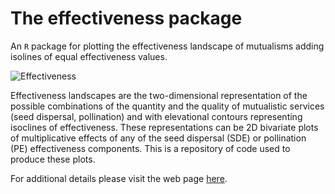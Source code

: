 # The effectiveness package
An `R` package for plotting the effectiveness landscape of mutualisms adding isolines of equal effectiveness values.

![Effectiveness](http://pedroj.github.io/effectiveness/images/effectiveness_prunus.png "Effectiveness landscape")

Effectiveness landscapes are the two-dimensional representation of the possible combinations of the quantity and the quality of mutualistic services (seed dispersal, pollination) and with elevational contours representing isoclines of effectiveness. These representations can be 2D bivariate plots of multiplicative effects of any of the seed dispersal (SDE) or pollination (PE) effectiveness components. This is a repository of code used to produce these plots.

For additional details please visit the web page [here](http://pedroj.github.com/effectiveness/).

